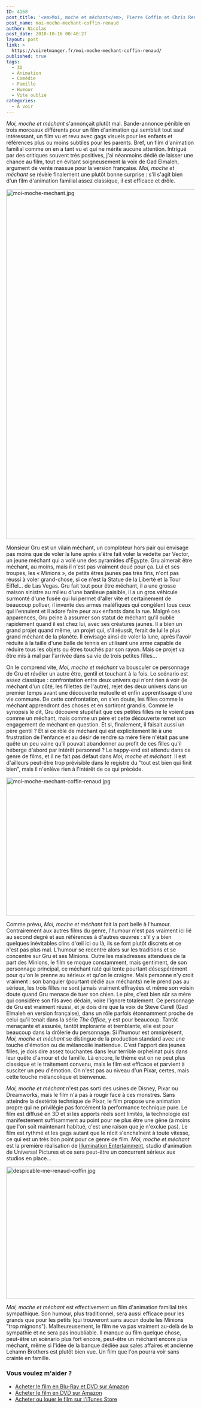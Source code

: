 ```yaml
---
ID: 4168
post_title: '<em>Moi, moche et méchant</em>, Pierre Coffin et Chris Renaud'
post_name: moi-moche-mechant-coffin-renaud
author: Nicolas
post_date: 2010-10-16 00:40:27
layout: post
link: >
  https://voiretmanger.fr/moi-moche-mechant-coffin-renaud/
published: true
tags:
  - 3D
  - Animation
  - Comédie
  - Famille
  - Humour
  - Vite oublié
categories:
  - À voir
---
```

<em>Moi, moche et méchant</em> s'annonçait plutôt mal. Bande-annonce pénible en trois morceaux différents pour un film d'animation qui semblait tout sauf intéressant, un film vu et revu avec gags visuels pour les enfants et références plus ou moins subtiles pour les parents. Bref, un film d'animation familial comme on en a tant vu et qui ne mérite aucune attention. Intrigué par des critiques souvent très positives, j'ai néanmoins dédié de laisser une chance au film, tout en évitant soigneusement la voix de Gad Elmaleh, argument de vente massue pour la version française. <em>Moi, moche et méchant</em> se révèle finalement une plutôt bonne surprise : s'il s'agit bien d'un film d'animation familial assez classique, il est efficace et drôle.

<a href="http://www.allocine.fr/film/fichefilm_gen_cfilm=140623.html"><img class="aligncenter" src="https://voiretmanger.fr/wp-content/uploads/2010/10/moi-moche-mechant.jpg" border="0" alt="moi-moche-mechant.jpg" width="690" height="936" /></a>

Monsieur Gru est un vilain méchant, un comploteur hors pair qui envisage pas moins que de voler la lune après s'être fait voler la vedette par Vector, un jeune méchant qui a volé une des pyramides d'Égypte. Gru aimerait être méchant, au moins, mais il n'est pas vraiment doué pour ça. Lui et ses troupes, les « Minions », de petits êtres jaunes pas très fins, n'ont pas réussi à voler grand-chose, si ce n'est la Statue de la Liberté et la Tour Eiffel… de Las Vegas. Gru fait tout pour être méchant, il a une grosse maison sinistre au milieu d'une banlieue paisible, il a un gros véhicule surmonté d'une fusée qui lui permet d'aller vite et certainement de beaucoup polluer, il invente des armes maléfiques qui congèlent tous ceux qui l'ennuient et il adore faire peur aux enfants dans la rue. Malgré ces apparences, Gru peine à assumer son statut de méchant qu'il oublie rapidement quand il est chez lui, avec ses créatures jaunes. Il a bien un grand projet quand même, un projet qui, s'il réussit, ferait de lui le plus grand méchant de la planète. Il envisage ainsi de voler la lune, après l'avoir réduite à la taille d'une balle de tennis en utilisant une arme capable de réduire tous les objets ou êtres touchés par son rayon. Mais ce projet va être mis à mal par l'arrivée dans sa vie de trois petites filles…

On le comprend vite, <em>Moi, moche et méchant</em> va bousculer ce personnage de Gru et révéler un autre être, gentil et touchant à la fois. Le scénario est assez classique : confrontation entre deux univers qui n'ont rien à voir (le méchant d'un côté, les fillettes de l'autre), rejet des deux univers dans un premier temps avant une découverte mutuelle et enfin apprentissage d'une vie commune. De cette confrontation, on s'en doute, les filles comme le méchant apprendront des choses et en sortiront grandis. Comme le synopsis le dit, Gru découvre stupéfait que ces petites filles ne le voient pas comme un méchant, mais comme un père et cette découverte remet son engagement de méchant en question. Et si, finalement, il faisait aussi un père gentil ? Et si ce rôle de méchant qui est explicitement lié à une frustration de l'enfance et au désir de rendre sa mère fière n'était pas une quête un peu vaine qu'il pouvait abandonner au profit de ces filles qu'il héberge d'abord par intérêt personnel ? Le happy-end est attendu dans ce genre de films, et il ne fait pas défaut dans <em>Moi, moche et méchant</em>. Il est d'ailleurs peut-être trop prévisible dans le registre du "tout est bien qui finit bien", mais il n'enlève rien à l'intérêt de ce qui précède.

<img class="aligncenter" src="https://voiretmanger.fr/wp-content/uploads/2010/10/moi-moche-mechant-coffin-renaud.jpg" border="0" alt="moi-moche-mechant-coffin-renaud.jpg" width="690" height="370" />

Comme prévu, <em>Moi, moche et méchant</em> fait la part belle à l'humour. Contrairement aux autres films du genre, l'humour n'est pas vraiment ici lié au second degré et aux références à d'autres œuvres : s'il y a bien quelques inévitables clins d'œil ici ou là, ils se font plutôt discrets et ce n'est pas plus mal. L'humour se recentre alors sur les traditions et se concentre sur Gru et ses Minions. Outre les maladresses attendues de la part des Minions, le film se moque constamment, mais gentiment, de son personnage principal, ce méchant raté qui tente pourtant désespérément pour qu'on le prenne au sérieux et qu'on le craigne. Mais personne n'y croit vraiment : son banquier (pourtant dédié aux méchants) ne le prend pas au sérieux, les trois filles ne sont jamais vraiment effrayées et même son voisin doute quand Gru menace de tuer son chien. Le pire, c'est bien sûr sa mère qui considère son fils avec dédain, voire l'ignore totalement. Ce personnage de Gru est vraiment réussi, et je dois dire que la voix de Steve Carell (Gad Elmaleh en version française), dans un rôle parfois étonnamment proche de celui qu'il tenait dans la série <em>The Office</em>, y est pour beaucoup. Tantôt menaçante et assurée, tantôt implorante et tremblante, elle est pour beaucoup dans la drôlerie du personnage. Si l'humour est omniprésent, <em>Moi, moche et méchant</em> se distingue de la production standard avec une touche d'émotion ou de mélancolie inattendue. C'est l'apport des jeunes filles, je dois dire assez touchantes dans leur terrible orphelinat puis dans leur quête d'amour et de famille. Là encore, le thème est on ne peut plus classique et le traitement convenu, mais le film est efficace et parvient à susciter un peu d'émotion. On n'est pas au niveau d'un Pixar, certes, mais cette touche mélancolique et bienvenue.

<em>Moi, moche et méchant</em> n'est pas sorti des usines de Disney, Pixar ou Dreamworks, mais le film n'a pas à rougir face à ces monstres. Sans atteindre la dextérité technique de Pixar, le film propose une animation propre qui ne privilégie pas forcément la performance technique pure. Le film est diffusé en 3D et si les apports réels sont limités, la technologie est manifestement suffisamment au point pour ne plus être une gêne (à moins que l'on soit maintenant habitué, c'est une raison que je n'exclue pas). Le film est rythmé et les gags autant que le récit s'enchaînent à toute vitesse, ce qui est un très bon point pour ce genre de film. <em>Moi, moche et méchant</em> est la première réalisation de <a href="http://en.wikipedia.org/wiki/Illumination_Entertainment">Illumination Entertainment</a>, studio d'animation de Universal Pictures et ce sera peut-être un concurrent sérieux aux studios en place…

<img src="https://voiretmanger.fr/wp-content/uploads/2010/10/despicable-me-renaud-coffin.jpg" border="0" alt="despicable-me-renaud-coffin.jpg" width="690" height="353" />

<em>Moi, moche et méchant</em> est effectivement un film d'animation familial très sympathique. Son humour, plus traditionnel, sera aussi efficace pour les grands que pour les petits (qui trouveront sans aucun doute les Minions "trop mignons"). Malheureusement, le film ne va pas vraiment au-delà de la sympathie et ne sera pas inoubliable. Il manque au film quelque chose, peut-être un scénario plus fort encore, peut-être un méchant encore plus méchant, même si l'idée de la banque dédiée aux sales affaires et ancienne Lehamn Brothers est plutôt bien vue. Un film que l'on pourra voir sans crainte en famille.

<div class="amazon">
<h3>Vous voulez m'aider ?</h3>
<ul>
	<li><a href="http://www.amazon.fr/gp/product/B0045Y1JCK/ref=as_li_ss_tl?ie=UTF8&tag=leblogdenic07-21&linkCode=as2&camp=1642&creative=19458&creativeASIN=B0045Y1JCK">Acheter le film en Blu-Ray et DVD sur Amazon</a></li>
	<li><a href="http://www.amazon.fr/gp/product/B0045Y1JCA/ref=as_li_ss_tl?ie=UTF8&tag=leblogdenic07-21&linkCode=as2&camp=1642&creative=19458&creativeASIN=B0045Y1JCA">Acheter le film en DVD sur Amazon</a></li>
	<li><a href="https://itunes.apple.com/fr/movie/moi-moche-et-mechant/id402248509">Acheter ou louer le film sur l'iTunes Store</a></li>
</ul>
</div>
